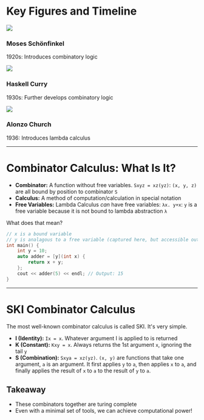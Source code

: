 # Key Figures and Timeline

<div class="flex justify-between items-start w-full">
  <div class="flex flex-col items-center w-1/3">
    <img src="https://upload.wikimedia.org/wikipedia/commons/thumb/3/3b/Moses_Sch%C3%B6nfinkel_1922_%28cropped%29.jpg/440px-Moses_Sch%C3%B6nfinkel_1922_%28cropped%29.jpg" class="w-32 h-32 rounded-full mb-4" />
    <h3 class="text-lg font-bold mb-2">Moses Schönfinkel</h3>
    <p class="text-center">1920s: Introduces combinatory logic</p>
  </div>
  <div class="flex flex-col items-center w-1/3">
    <img src="https://www.computerhope.com/people/pictures/haskell_curry.jpg" class="w-32 h-32 rounded-full mb-4" />
    <h3 class="text-lg font-bold mb-2">Haskell Curry</h3>
    <p class="text-center">1930s: Further develops combinatory logic</p>
  </div>
  <div class="flex flex-col items-center w-1/3">
    <img src="https://upload.wikimedia.org/wikipedia/en/a/a6/Alonzo_Church.jpg?20090824110835" class="w-32 h-32 rounded-full mb-4" />
    <h3 class="text-lg font-bold mb-2">Alonzo Church</h3>
    <p class="text-center">1936: Introduces lambda calculus</p>
  </div>
</div>

---

# Combinator Calculus: What Is It?

<v-clicks>

- <b>Combinator:</b> A function without free variables. `Sxyz = xz(yz)`: `(x, y, z)` are all bound by position to combinator `S`
- <b>Calculus:</b> A method of computation/calculation in special notation
- <b>Free Variables:</b> Lambda Calculus <i>can</i> have free variables: `λx. y+x`: `y` is a free variable because it is not bound to lambda abstraction `λ`
</v-clicks>

<v-clicks>

What does that mean?

```c++
// x is a bound variable
// y is analagous to a free variable (captured here, but accessible outside)
int main() {
    int y = 10;
    auto adder = [y](int x) {
        return x + y;
    };
    cout << adder(5) << endl; // Output: 15
}
```
</v-clicks>

---

# SKI Combinator Calculus

<v-click>

The most well-known combinator calculus is called SKI. It's very simple.
</v-click>

<v-clicks>

- <b>I (Identity):</b> `Ix = x`. Whatever argument I is applied to is returned
- <b>K (Constant):</b> `Kxy = x`. Always returns the 1st argument `x`, ignoring the tail `y`
- <b>S (Combination):</b> `Sxya = xz(yz)`. `(x, y)` are functions that take one argument, `a` is an argument. It first applies `y` to `a`, then applies `x` to `a`, and finally applies the result of `x` to `a` to the result of `y` to `a`.
</v-clicks>

<v-click>

## Takeaway
</v-click>

<v-clicks>

- These combinators together are turing complete
- Even with a minimal set of tools, we can achieve computational power!
</v-clicks>
